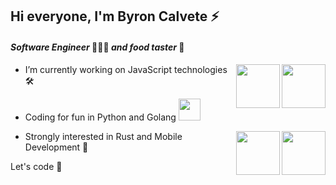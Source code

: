 ## Hi everyone, I'm Byron Calvete ⚡️

#### *Software Engineer* 👨🏻‍💻  *and food taster* 🥑 

<img src="https://user-images.githubusercontent.com/37782247/123088388-0be97280-d3fc-11eb-842b-de4b0b377510.png" width="70" align="right" />
<img src="https://user-images.githubusercontent.com/37782247/123088828-9a5df400-d3fc-11eb-8877-347f8ef573fc.png" width="70" align="right" />

- I’m currently working on JavaScript technologies 🛠

- Coding for fun in Python and Golang <img src="https://user-images.githubusercontent.com/37782247/123088402-10ae2680-d3fc-11eb-9358-c0ada5b87b83.png" width="35" />

<img src="https://user-images.githubusercontent.com/37782247/123090990-2ffa8300-d3ff-11eb-955c-033b4e5bc333.png" width="70" align="right" />
<img src="https://user-images.githubusercontent.com/37782247/123090996-338e0a00-d3ff-11eb-85de-bf5672ff4411.png" width="70" align="right" />

- Strongly interested in Rust and Mobile Development 📲

Let's code 🎒
